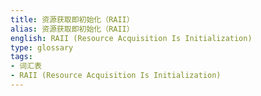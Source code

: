 ```yaml
---
title: 资源获取即初始化（RAII）
alias: 资源获取即初始化（RAII）
english: RAII (Resource Acquisition Is Initialization)
type: glossary
tags:
- 词汇表
- RAII (Resource Acquisition Is Initialization)
---
```

